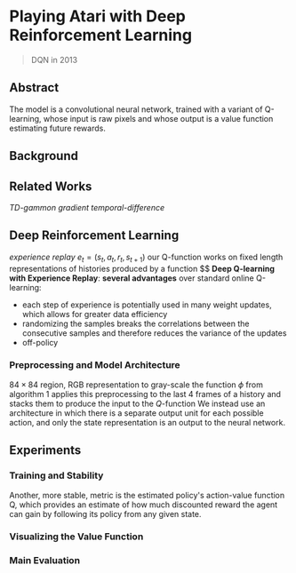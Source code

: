 # Playing Atari with Deep Reinforcement Learning
> DQN in 2013

## Abstract
The model is a convolutional neural network, trained with a variant of Q-learning, whose input is raw pixels and whose output is a value function estimating future rewards.
## Background
## Related Works
*TD-gammon*
*gradient temporal-difference*
## Deep Reinforcement Learning
*experience replay* $e_t = (s_t, a_t, r_t, s_{t+1})$
our Q-function works on fixed length representations of histories produced by a function $$
**Deep Q-learning with Experience Replay**:
**several advantages** over standard online Q-learning:
- each step of experience is potentially used in many weight updates, which allows for greater data efficiency
- randomizing the samples breaks the correlations between the consecutive samples and therefore reduces the variance of the updates
- off-policy
### Preprocessing and Model Architecture
$84 \times 84$ region, RGB representation to gray-scale
the function $\phi$ from algorithm 1 applies this preprocessing to the last 4 frames of a history and stacks them to produce the input to the $Q$-function
We instead use an architecture in which there is a separate output unit for each possible action, and only the state representation is an output to the neural network.
## Experiments
### Training and Stability
Another, more stable, metric is the  estimated policy's action-value function Q, which provides an estimate of how much discounted reward the agent can gain by following its policy from any given state. 
### Visualizing the Value Function
### Main Evaluation
